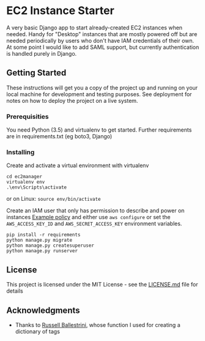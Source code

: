 # EC2 Instance Starter

A very basic Django app to start already-created EC2 instances when needed.  Handy for "Desktop" instances that are mostly powered off but are needed periodically by users who don't have IAM credentials of their own.  At some point I would like to add SAML support, but currently authentication is handled purely in Django.

## Getting Started

These instructions will get you a copy of the project up and running on your local machine for development and testing purposes. See deployment for notes on how to deploy the project on a live system.

### Prerequisities

You need Python (3.5) and virtualenv to get started. Further requirements are in requirements.txt (eg boto3, Django)

### Installing

Create and activate a virtual environment with virtualenv
```
cd ec2manager
virtualenv env
.\env\Scripts\activate
```
or on Linux:
`source env/bin/activate`

Create an IAM user that only has permission to describe and power on instances [Example policy](../blob/master/exampleIAMpolicy.json) and either use `aws configure` or set the `AWS_ACCESS_KEY_ID` and `AWS_SECRET_ACCESS_KEY` environment variables.

```
pip install -r requirements
python manage.py migrate
python manage.py createsuperuser
python manage.py runserver
```

## License

This project is licensed under the MIT License - see the [LICENSE.md](LICENSE.md) file for details

## Acknowledgments

* Thanks to [Russell Ballestrini](https://github.com/russellballestrini/), whose function I used for creating a dictionary of tags
